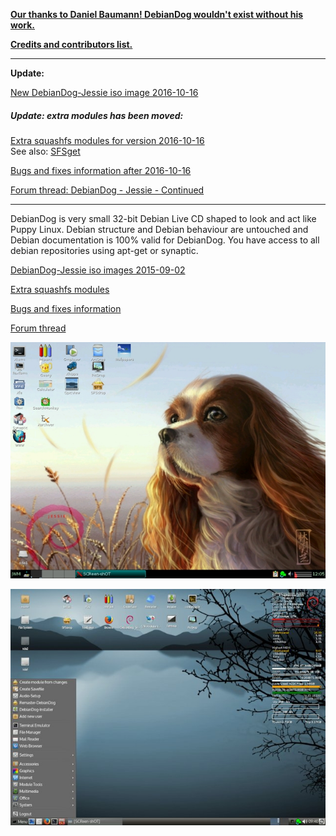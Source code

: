 
[**Our thanks to Daniel Baumann! DebianDog wouldn't exist without his work.**](https://lists.debian.org/debian-live/2015/11/msg00024.html)

[**Credits and contributors list.**](https://github.com/DebianDog/Wheezy/blob/master/Credits.md)

***   

**Update:**

[New DebianDog-Jessie iso image 2016-10-16](https://github.com/DebianDog/Jessie/releases/tag/v2.1)

##### Update: extra modules has been moved:
[Extra squashfs modules for version 2016-10-16](https://github.com/DebianDog/SFSget/releases)   
See also: [SFSget](https://github.com/DebianDog/SFSget)   

[Bugs and fixes information after 2016-10-16](https://github.com/DebianDog/Jessie/blob/gh-pages/Bugs-and-Fixes-after-2016-10-16.md)

[Forum thread: DebianDog - Jessie - Continued](http://murga-linux.com/puppy/viewtopic.php?p=928498#928498)

***
DebianDog is very small 32-bit Debian Live CD shaped to look and act like Puppy Linux. Debian structure and Debian behaviour are untouched and Debian documentation is 100% valid for DebianDog. You have access to all debian repositories using apt-get or synaptic.

[DebianDog-Jessie iso images 2015-09-02](https://github.com/DebianDog/Jessie/releases/tag/v.1.0)

[Extra squashfs modules](https://github.com/DebianDog/Jessie/releases/tag/v.0.1)

[Bugs and fixes information](https://github.com/DebianDog/Jessie/blob/master/Bugs-and-Fixes.md)

[Forum thread](http://murga-linux.com/puppy/viewtopic.php?t=99460)

![Jwm](https://github.com/DebianDog/Jessie/blob/master/screenshots/DebianDog-Jessie-jwm.jpg?raw=true)

![OpenBox](https://github.com/DebianDog/Jessie/blob/master/screenshots/DebianDog-Jessie-openbox.jpg?raw=true)
